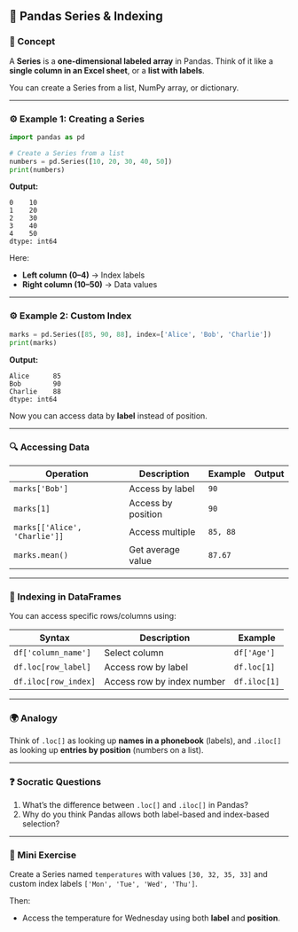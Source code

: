 ## 🧩 Pandas Series & Indexing

### 🧠 Concept

A **Series** is a **one-dimensional labeled array** in Pandas.
Think of it like a **single column in an Excel sheet**, or a **list with labels**.

You can create a Series from a list, NumPy array, or dictionary.

---

### ⚙️ Example 1: Creating a Series

```python
import pandas as pd

# Create a Series from a list
numbers = pd.Series([10, 20, 30, 40, 50])
print(numbers)
```

**Output:**

```
0    10
1    20
2    30
3    40
4    50
dtype: int64
```

Here:

* **Left column (0–4)** → Index labels
* **Right column (10–50)** → Data values

---

### ⚙️ Example 2: Custom Index

```python
marks = pd.Series([85, 90, 88], index=['Alice', 'Bob', 'Charlie'])
print(marks)
```

**Output:**

```
Alice      85
Bob        90
Charlie    88
dtype: int64
```

Now you can access data by **label** instead of position.

---

### 🔍 Accessing Data

| Operation                     | Description        | Example  | Output |
| ----------------------------- | ------------------ | -------- | ------ |
| `marks['Bob']`                | Access by label    | `90`     |        |
| `marks[1]`                    | Access by position | `90`     |        |
| `marks[['Alice', 'Charlie']]` | Access multiple    | `85, 88` |        |
| `marks.mean()`                | Get average value  | `87.67`  |        |

---

### 🧭 Indexing in DataFrames

You can access specific rows/columns using:

| Syntax               | Description                | Example      |
| -------------------- | -------------------------- | ------------ |
| `df['column_name']`  | Select column              | `df['Age']`  |
| `df.loc[row_label]`  | Access row by label        | `df.loc[1]`  |
| `df.iloc[row_index]` | Access row by index number | `df.iloc[1]` |

---

### 🌍 Analogy

Think of `.loc[]` as looking up **names in a phonebook** (labels),
and `.iloc[]` as looking up **entries by position** (numbers on a list).

---

### ❓ Socratic Questions

1. What’s the difference between `.loc[]` and `.iloc[]` in Pandas?
2. Why do you think Pandas allows both label-based and index-based selection?

---

### 💪 Mini Exercise

Create a Series named `temperatures` with values `[30, 32, 35, 33]`
and custom index labels `['Mon', 'Tue', 'Wed', 'Thu']`.

Then:

* Access the temperature for Wednesday using both **label** and **position**.
